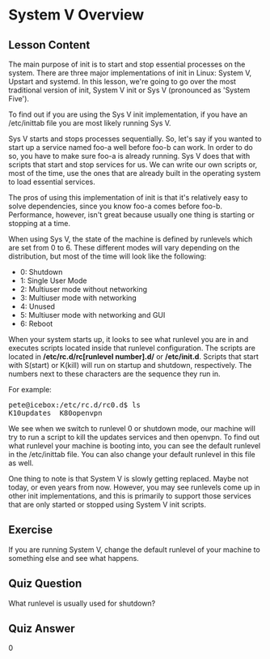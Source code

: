 # System V Overview

## Lesson Content

The main purpose of init is to start and stop essential processes on the system. There are three major implementations of init in Linux: System V, Upstart and systemd. In this lesson, we're going to go over the most traditional version of init, System V init or Sys V (pronounced as 'System Five'). 

To find out if you are using the Sys V init implementation, if you have an /etc/inittab file you are most likely running Sys V. 

Sys V starts and stops processes sequentially. So, let's say if you wanted to start up a service named foo-a well before foo-b can work. In order to do so, you have to make sure foo-a is already running. Sys V does that with scripts that start and stop services for us. We can write our own scripts or, most of the time, use the ones that are already built in the operating system to load essential services. 

The pros of using this implementation of init is that it's relatively easy to solve dependencies, since you know foo-a comes before foo-b. Performance, however, isn't great because usually one thing is starting or stopping at a time. 

When using Sys V, the state of the machine is defined by runlevels which are set from 0 to 6. These different modes will vary depending on the distribution, but most of the time will look like the following: 

<ul>
<li>0: Shutdown</li>
<li>1: Single User Mode</li>
<li>2: Multiuser mode without networking</li>
<li>3: Multiuser mode with networking</li>
<li>4: Unused</li>
<li>5: Multiuser mode with networking and GUI</li>
<li>6: Reboot</li>
</ul>

When your system starts up, it looks to see what runlevel you are in and executes scripts located inside that runlevel configuration. The scripts are located in <b>/etc/rc.d/rc[runlevel number].d/</b> or <b>/etc/init.d</b>. Scripts that start with S(start) or K(kill) will run on startup and shutdown, respectively. The numbers next to these characters are the sequence they run in. 

For example:

<pre>
pete@icebox:/etc/rc.d/rc0.d$ ls
K10updates  K80openvpn        
</pre>

We see when we switch to runlevel 0 or shutdown mode, our machine will try to run a script to kill the updates services and then openvpn. To find out what runlevel your machine is booting into, you can see the default runlevel in the /etc/inittab file. You can also change your default runlevel in this file as well. 

One thing to note is that System V is slowly getting replaced. Maybe not today, or even years from now. However, you may see runlevels come up in other init implementations, and this is primarily to support those services that are only started or stopped using System V init scripts. 

## Exercise

If you are running System V, change the default runlevel of your machine to something else and see what happens.

## Quiz Question

What runlevel is usually used for shutdown?

## Quiz Answer

0
